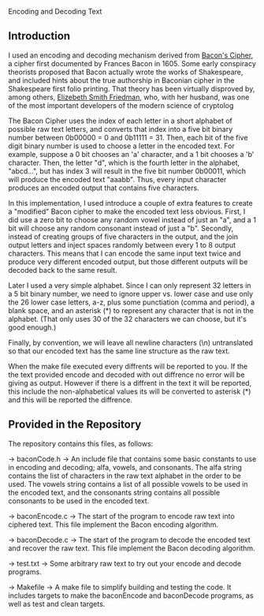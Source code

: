 Encoding and Decoding Text

## Introduction

I used an encoding and decoding mechanism derived from [Bacon's Cipher](https://en.wikipedia.org/wiki/Bacon%27s_cipher), a cipher first documented by Frances Bacon in 1605. Some early conspiracy theorists proposed that Bacon actually wrote the works of Shakespeare, and included hints about the true authorship in Baconian cipher in the Shakespeare first folio printing. That theory has been virtually disproved by, among others, [Elizebeth Smith Friedman](https://en.wikipedia.org/wiki/Elizebeth_Smith_Friedman), who, with her husband, was one of the most important developers of the modern science of cryptolog

The Bacon Cipher uses the index of each letter in a short alphabet of possible raw text letters, and converts that index into a five bit binary number between 0b00000 = 0 and 0b11111 = 31. Then, each bit of the five digit binary number is used to choose a letter in the encoded text. For example, suppose a 0 bit chooses an 'a' character, and a 1 bit chooses a 'b' character. Then, the letter "d", which is the fourth letter in the alphabet, "abcd...", but has index 3 will result in the five bit number 0b00011, which will produce the encoded text "aaabb". Thus, every input character produces an encoded output that contains five characters.

In this implementation, I used introduce a couple of extra features to create a "modified" Bacon cipher to make the encoded text less obvious. First, I did use a zero bit to choose any random vowel instead of just an "a", and a 1 bit will choose any random consonant instead of just a "b". Secondly, instead of creating groups of five characters in the output, and the join output letters and inject spaces randomly between every 1 to 8 output characters. This means that I can encode the same input text twice and produce very different encoded output, but those different outputs will be decoded back to the same result.

Later I used a very simple alphabet. Since I can only represent 32 letters in a 5 bit binary number, we need to ignore upper vs. lower case and use only the 26 lower case letters, a-z, plus some punctiation (comma and period), a blank space, and an asterisk (*) to represent any character that is not in the alphabet. (That only uses 30 of the 32 characters we can choose, but it's good enough.)

Finally, by convention, we will leave all newline characters (\n) untranslated so that our encoded text has the same line structure as the raw text.

When the make file executed every diffrents will be reported to you. If the the text provided encode and decoded with out diffrence no error will be giving as output. However if there is a diffrent in the text it will  be reported, this include the non-alphabetical values its will be converted to asterisk (*) and this will be reported the diffrence.

## Provided in the Repository

The repository contains this files, as follows:

-> baconCode.h -> An include file that contains some basic constants to use in encoding and decoding; alfa, vowels, and consonants. The alfa string contains the list of characters in the raw text alphabet in the order to be used. The vowels string contains a list of all possible vowels to be used in the encoded text, and the consonants string contains all possible consonants to be used in the encoded text.
  
-> baconEncode.c -> The start of the program to encode raw text into ciphered text. This file implement the Bacon encoding algorithm. 

-> baconDecode.c -> The start of the program to decode the encoded text and recover the raw text. This file implement the Bacon decoding algorithm.

-> test.txt -> Some arbitrary raw text to try out your encode and decode programs.

-> Makefile -> A make file to simplify building and testing the code. It includes targets to make the baconEncode and baconDecode programs, as well as test and clean targets.
